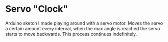 # Servo "Clock"
Arduino sketch I made playing around with a servo motor. 
Moves the servo a certain amount every interval, when the max angle is reached the servo starts to move backwards. This process continues indefinitely.